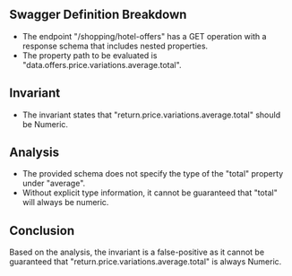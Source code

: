 ## Swagger Definition Breakdown
- The endpoint "/shopping/hotel-offers" has a GET operation with a response schema that includes nested properties.
- The property path to be evaluated is "data.offers.price.variations.average.total".

## Invariant
- The invariant states that "return.price.variations.average.total" should be Numeric.

## Analysis
- The provided schema does not specify the type of the "total" property under "average".
- Without explicit type information, it cannot be guaranteed that "total" will always be numeric.

## Conclusion
Based on the analysis, the invariant is a false-positive as it cannot be guaranteed that "return.price.variations.average.total" is always Numeric.
